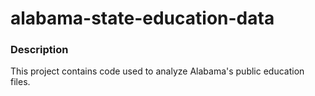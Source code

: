 # alabama-state-education-data

### Description

This project contains code used to analyze Alabama's public education files. 
